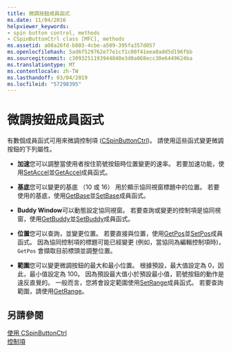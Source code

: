 ```yaml
---
title: 微調按鈕成員函式
ms.date: 11/04/2016
helpviewer_keywords:
- spin button control, methods
- CSpinButtonCtrl class [MFC], methods
ms.assetid: a08a26fd-b803-4cbe-a509-395fa357d057
ms.openlocfilehash: 5ad6f529762e77e1cf1c00f41eea0add5d196fbb
ms.sourcegitcommit: c3093251193944840e3d0a068ecc30e6449624ba
ms.translationtype: MT
ms.contentlocale: zh-TW
ms.lasthandoff: 03/04/2019
ms.locfileid: "57298395"
---
```

# <a name="spin-button-member-functions"></a>微調按鈕成員函式

有數個成員函式可用來微調控制項 ([CSpinButtonCtrl](../mfc/reference/cspinbuttonctrl-class.md))。 請使用這些函式變更微調按鈕的下列屬性。

- **加速**您可以調整當使用者按住箭號按鈕時位置變更的速率。 若要加速功能，使用[SetAccel](../mfc/reference/cspinbuttonctrl-class.md#setaccel)並[GetAccel](../mfc/reference/cspinbuttonctrl-class.md#getaccel)成員函式。

- **基底**您可以變更的基底 （10 或 16） 用於顯示協同視窗標題中的位置。 若要使用的基底，使用[GetBase](../mfc/reference/cspinbuttonctrl-class.md#getbase)並[SetBase](../mfc/reference/cspinbuttonctrl-class.md#setbase)成員函式。

- **Buddy Window**可以動態設定協同視窗。 若要查詢或變更的控制項是協同視窗，使用[GetBuddy](../mfc/reference/cspinbuttonctrl-class.md#getbuddy)並[SetBuddy](../mfc/reference/cspinbuttonctrl-class.md#setbuddy)成員函式。

- **位置**您可以查詢，並變更位置。 若要直接與位置，使用[GetPos](../mfc/reference/cspinbuttonctrl-class.md#getpos)並[SetPos](../mfc/reference/cspinbuttonctrl-class.md#setpos)成員函式。 因為協同控制項的標題可能已經變更 (例如，當協同為編輯控制項時)，`GetPos` 會擷取目前標頭並調整位置。

- **範圍**您可以變更微調按鈕的最大和最小位置。 根據預設，最大值設定為 0，因此，最小值設定為 100。 因為預設最大值小於預設最小值，箭號按鈕的動作是違反直覺的。 一般而言，您將會設定範圍使用[SetRange](../mfc/reference/cspinbuttonctrl-class.md#setrange)成員函式。 若要查詢範圍，請使用[GetRange](../mfc/reference/cspinbuttonctrl-class.md#getrange)。

## <a name="see-also"></a>另請參閱

[使用 CSpinButtonCtrl](../mfc/using-cspinbuttonctrl.md)<br/>
[控制項](../mfc/controls-mfc.md)
